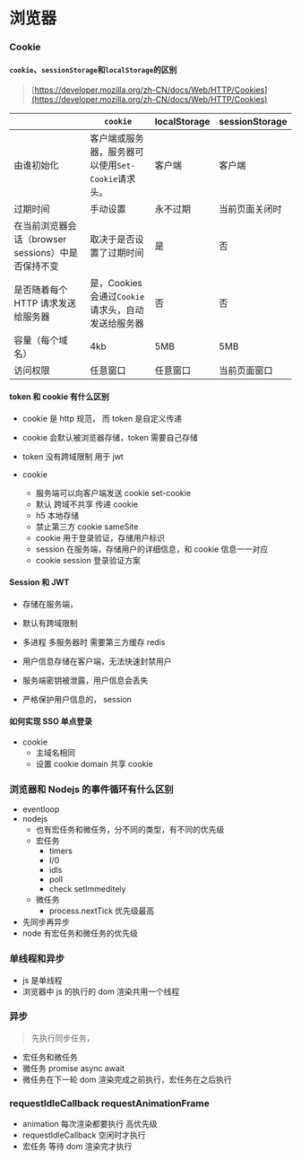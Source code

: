 # 浏览器

### Cookie

#### `cookie`、`sessionStorage`和`localStorage`的区别

> [https://developer.mozilla.org/zh-CN/docs/Web/HTTP/Cookies](https://developer.mozilla.org/zh-CN/docs/Web/HTTP/Cookies)

|                                                    | `cookie`                                           | localStorage | sessionStorage |
| -------------------------------------------------- | -------------------------------------------------- | ------------ | -------------- |
| 由谁初始化                                         | 客户端或服务器，服务器可以使用`Set-Cookie`请求头。 | 客户端       | 客户端         |
| 过期时间                                           | 手动设置                                           | 永不过期     | 当前页面关闭时 |
| 在当前浏览器会话（browser sessions）中是否保持不变 | 取决于是否设置了过期时间                           | 是           | 否             |
| 是否随着每个 HTTP 请求发送给服务器                 | 是，Cookies 会通过`Cookie`请求头，自动发送给服务器 | 否           | 否             |
| 容量（每个域名）                                   | 4kb                                                | 5MB          | 5MB            |
| 访问权限                                           | 任意窗口                                           | 任意窗口     | 当前页面窗口   |

#### token 和 cookie 有什么区别

- cookie 是 http 规范， 而 token 是自定义传递

- cookie 会默认被浏览器存储，token 需要自己存储

- token 没有跨域限制 用于 jwt

- cookie
  - 服务端可以向客户端发送 cookie set-cookie
  - 默认 跨域不共享 传递 cookie
  - h5 本地存储
  - 禁止第三方 cookie sameSite
  - cookie 用于登录验证，存储用户标识
  - session 在服务端，存储用户的详细信息，和 cookie 信息一一对应
  - cookie session 登录验证方案

#### Session 和 JWT

- 存储在服务端，

- 默认有跨域限制

- 多进程 多服务器时 需要第三方缓存 redis

- 用户信息存储在客户端，无法快速封禁用户

- 服务端密钥被泄露，用户信息会丢失

- 严格保护用户信息的， session

#### 如何实现 SSO 单点登录

- cookie
  - 主域名相同
  - 设置 cookie domain 共享 cookie

### 浏览器和 Nodejs 的事件循环有什么区别

- eventloop
- nodejs
  - 也有宏任务和微任务，分不同的类型，有不同的优先级
  - 宏任务
    - timers
    - I/0
    - idls
    - poll
    - check setImmeditely
  - 微任务
    - process.nextTick 优先级最高
- 先同步再异步
- node 有宏任务和微任务的优先级

### 单线程和异步

- js 是单线程
- 浏览器中 js 的执行的 dom 渲染共用一个线程

### 异步

> 先执行同步任务，

- 宏任务和微任务
- 微任务 promise async await
- 微任务在下一轮 dom 渲染完成之前执行，宏任务在之后执行

### requestIdleCallback requestAnimationFrame

- animation 每次渲染都要执行 高优先级
- requestIdleCallback 空闲时才执行
- 宏任务 等待 dom 渲染完才执行
